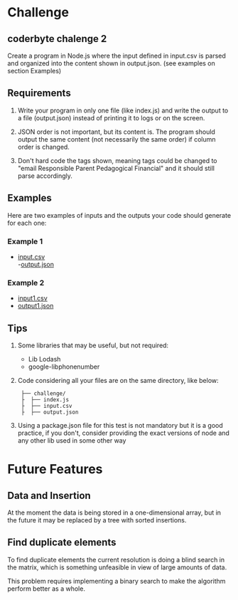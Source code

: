 # Challenge

## coderbyte chalenge 2
Create a program in Node.js where the input defined in input.csv is parsed and organized into the content shown in output.json. (see examples on section Examples)

## Requirements
1. Write your program in only one file (like index.js) and write the output to a file (output.json) instead of printing it to logs or on the screen.

2. JSON order is not important, but its content is. The program should output the same content (not necessarily the same order) if column order is changed.

3. Don't hard code the tags shown, meaning tags could be changed to "email Responsible Parent Pedagogical Financial" and it should still parse accordingly.  


## Examples
Here are two examples of inputs and the outputs your code should generate for each one:

### Example 1
- [input.csv](https://gist.githubusercontent.com/lucas-brito/a38fbf18aa9811ebd544959f0d657a30/raw/6ad090aeb302c2ba4b8a0dc2c7dc373af17d9346/input.csv)  
-[output.json](https://gist.githubusercontent.com/lucas-brito/a38fbf18aa9811ebd544959f0d657a30/raw/6ad090aeb302c2ba4b8a0dc2c7dc373af17d9346/output.json)

### Example 2
 - [input1.csv](https://gist.githubusercontent.com/lucas-brito/a38fbf18aa9811ebd544959f0d657a30/raw/dc929e2f9c8830149c7b443a26036a98133554c0/input1.csv)  
 - [output1.json]( https://gist.githubusercontent.com/lucas-brito/a38fbf18aa9811ebd544959f0d657a30/raw/dc929e2f9c8830149c7b443a26036a98133554c0/output1.json)

## Tips
1. Some libraries that may be useful, but not required:

    - Lib Lodash 
    - google-libphonenumber

2. Code considering all your files are on the same directory, like below:


        ├── challenge/   
        ├  ├── index.js   
        ├  ├── input.csv   
        ├  ├── output.json

3. Using a package.json file for this test is not mandatory but it is a good practice, if you don't, consider providing the exact versions of node and any other lib used in some other way

# Future Features

## Data and Insertion
At the moment the data is being stored in a one-dimensional array, but in the future it may be replaced by a tree with sorted insertions.

## Find duplicate elements
To find duplicate elements the current resolution is doing a blind search in the matrix, which is something unfeasible in view of large amounts of data.

This problem requires implementing a binary search to make the algorithm perform better as a whole.